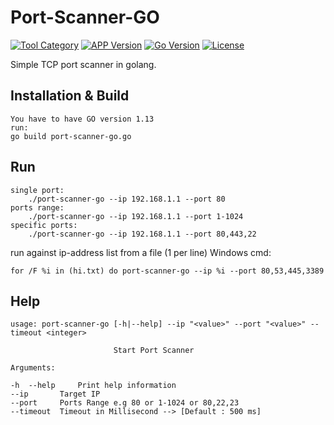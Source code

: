 # Port-Scanner-GO
[![Tool Category](https://badgen.net/badge/Tool/Port%20Scanner/black)](https://github.com/nxenon/port-scanner-go)
[![APP Version](https://badgen.net/badge/Version/v1.1/red)](https://github.com/nxenon/port-scanner-go)
[![Go Version](https://badgen.net/badge/Go/1.13/blue)](https://golang.org/doc/go1.13)
[![License](https://badgen.net/badge/License/GPLv2/purple)](https://github.com/nxenon/port-scanner-go/blob/master/LICENSE)


Simple TCP port scanner in golang.

Installation & Build
----
    You have to have GO version 1.13
    run:
    go build port-scanner-go.go

Run
----

    single port:
        ./port-scanner-go --ip 192.168.1.1 --port 80
    ports range:
        ./port-scanner-go --ip 192.168.1.1 --port 1-1024
    specific ports:
        ./port-scanner-go --ip 192.168.1.1 --port 80,443,22



run against ip-address list from a file (1 per line) Windows cmd:
```
for /F %i in (hi.txt) do port-scanner-go --ip %i --port 80,53,445,3389
```

Help
----
    usage: port-scanner-go [-h|--help] --ip "<value>" --port "<value>" --timeout <integer>
    
                           Start Port Scanner
    
    Arguments:
    
    -h  --help     Print help information
    --ip       Target IP
    --port     Ports Range e.g 80 or 1-1024 or 80,22,23
    --timeout  Timeout in Millisecond --> [Default : 500 ms]
